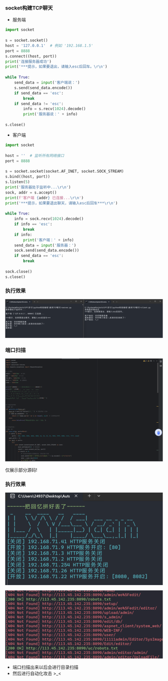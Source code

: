 ### socket构建TCP聊天

- 服务端

```py
import socket

s = socket.socket()
host = '127.0.0.1'  # 例如 '192.168.1.5'
port = 8888
s.connect((host, port))
print('连接服务器成功')
print('***提示，如果要退出，请输入esc后回车。\r\n')

while True:
    send_data = input('客户端说：')
    s.send(send_data.encode())
    if send_data == 'esc':
        break
    if send_data != 'esc':
        info = s.recv(1024).decode()
        print('服务器说：' + info)

s.close()

```

- 客户端

```py
import socket

host = ''  # 监听所有网络接口
port = 8888

s = socket.socket(socket.AF_INET, socket.SOCK_STREAM)
s.bind((host, port))
s.listen(5)
print('服务器处于监听中...\r\n')
sock, addr = s.accept()
print(f'客户端 {addr} 已连接...\r\n')
print('***提示，如果要退出聊天，请输入esc后回车***\r\n')

while True:
    info = sock.recv(1024).decode()
    if info == 'esc':
        break
    if info:
        print('客户端：' + info)
    send_data = input('服务器：')
    sock.send(send_data.encode())
    if send_data == 'esc':
        break

sock.close()
s.close()
```

### 执行效果

![image-20241013214632829](./assets/image-20241013214632829.png)

### 端口扫描

![image-20241013214813832](./assets/image-20241013214813832.png)

仅展示部分源码!

### 执行效果

![image-20241013215005591](./assets/image-20241013215005591.png)

![image-20241013215510987](./assets/image-20241013215510987.png)

- 端口扫描出来以后会进行目录扫描
- 然后进行自动化攻击 >_<